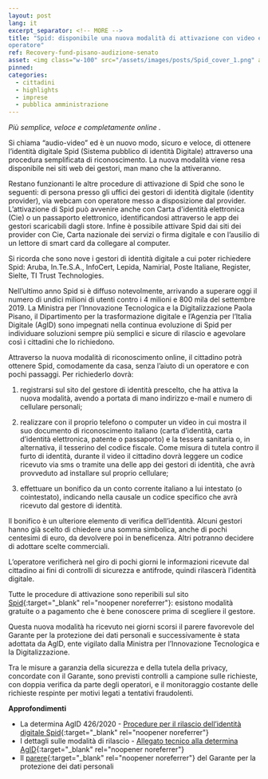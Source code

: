 ```yaml
---
layout: post
lang: it
excerpt_separator: <!-- MORE -->
title: "Spid: disponibile una nuova modalità di attivazione con video e senza 
operatore"
ref: Recovery-fund-pisano-audizione-senato
asset: <img class="w-100" src="/assets/images/posts/Spid_cover_1.png" alt="Le novità su Spid"/>
pinned:
categories:
  - cittadini
  - highlights
  - imprese
  - pubblica amministrazione
---
```


_Più semplice, veloce e completamente online ._

<!-- MORE -->

Si chiama “audio-video” ed è un nuovo modo, sicuro e veloce, di ottenere l’identità digitale Spid (Sistema pubblico di identità Digitale) attraverso una procedura semplificata  di riconoscimento. La nuova modalità viene resa disponibile nei siti web dei gestori, man mano che la attiveranno.

Restano funzionanti le altre procedure di attivazione di Spid che sono le seguenti: di persona presso gli uffici dei gestori di identità digitale (identity provider), via webcam con operatore messo a disposizione dal provider. L’attivazione di Spid può avvenire anche con Carta d'identità elettronica (Cie) o un passaporto elettronico, identificandosi attraverso le app dei gestori scaricabili dagli store. Infine è possibile attivare Spid dai siti dei provider con Cie, Carta nazionale dei servizi o firma digitale e con l’ausilio di un lettore di smart card da collegare al computer.

Si ricorda che sono nove i gestori di identità digitale a cui poter richiedere Spid:  Aruba, In.Te.S.A., InfoCert, Lepida, Namirial, Poste Italiane, Register, Sielte, TI Trust Technologies.

Nell’ultimo anno Spid si è diffuso notevolmente, arrivando a superare oggi il numero di undici milioni di utenti contro i 4 milioni e 800 mila del settembre 2019. La Ministra per l’Innovazione Tecnologica e la Digitalizzazione Paola Pisano, il Dipartimento per la trasformazione digitale  e l’Agenzia per l’Italia Digitale (AgID) sono impegnati nella continua evoluzione di Spid per individuare soluzioni sempre più semplici e sicure di rilascio e agevolare così i cittadini che lo richiedono.

Attraverso la nuova modalità di riconoscimento online, il cittadino potrà ottenere Spid, comodamente da casa, senza l’aiuto di un operatore e con pochi passaggi. Per richiederlo dovrà:

1. registrarsi sul sito del gestore di identità prescelto, che ha attiva la nuova modalità, avendo a portata di mano indirizzo e-mail e numero di cellulare personali;

2. realizzare con il proprio telefono o computer un video in cui mostra il suo documento di  riconoscimento italiano (carta d’identità, carta d’identità elettronica, patente o passaporto) e la tessera sanitaria o, 
in alternativa, il tesserino del codice fiscale. Come misura di tutela contro il furto di identità, durante il video il cittadino dovrà leggere un codice ricevuto via sms o tramite una delle app dei gestori di identità, che avrà provveduto ad installare sul proprio cellulare;

3. effettuare un bonifico da un conto corrente italiano a lui intestato (o cointestato), indicando nella causale un codice specifico che avrà ricevuto dal gestore di identità.

Il bonifico è un ulteriore elemento di verifica dell’identità. Alcuni gestori hanno già scelto di chiedere una somma simbolica, anche di pochi centesimi di euro, da devolvere poi in beneficenza. Altri potranno decidere di adottare scelte commerciali.

L’operatore verificherà nel giro di pochi giorni le informazioni ricevute dal cittadino ai fini di controlli  di sicurezza e antifrode, quindi rilascerà l’identità digitale. 

Tutte le procedure di attivazione sono reperibili sul sito [Spid](https://www.spid.gov.it/){:target="_blank" rel="noopener noreferrer"}: esistono modalità gratuite o a pagamento che è bene conoscere prima di scegliere il gestore. 

Questa nuova modalità ha ricevuto nei giorni scorsi il parere favorevole del Garante per la protezione dei dati personali e successivamente è stata adottata da AgID, ente vigilato dalla Ministra per l’Innovazione Tecnologica e la Digitalizzazione.

Tra le misure a garanzia della sicurezza e della tutela della privacy, concordate con il Garante, sono previsti controlli a campione sulle richieste, con doppia verifica da parte degli operatori, e il monitoraggio costante delle richieste respinte per motivi legati a tentativi fraudolenti. 

**Approfondimenti**

- La determina AgID 426/2020 - [Procedure per il rilascio dell’identità digitale Spid](https://www.agid.gov.it/sites/default/files/repository_files/426_dt_dg_n._426_-_1_ott_2020_-_determinazione_avbonifico.pdf){:target="_blank" rel="noopener noreferrer"}
- I dettagli sulle modalità di rilascio - [Allegato tecnico alla determina AgID](https://www.agid.gov.it/sites/default/files/repository_files/allegato-determinazione_avbonifico_v.1.0.pdf){:target="_blank" rel="noopener noreferrer"}
- Il [parere](https://www.garanteprivacy.it/web/guest/home/docweb/-/docweb-display/docweb/9461061){:target="_blank" rel="noopener noreferrer"} del Garante per la protezione dei dati personali 
